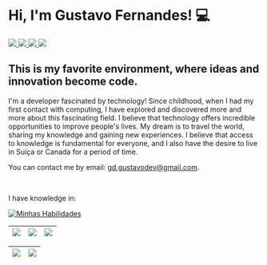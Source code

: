 <h1> Hi, I'm Gustavo Fernandes! 💻</h1>

<div> 
     <a href="https://www.instagram.com/gustavogfggoncalves/" target="_blank">
          <img src="https://img.shields.io/badge/-Instagram-%23E4405F?style=for-the-badge&logo=instagram&logoColor=white"/>
     </a> 
     <a href = "mailto:gd.gustavodev@gmail.com">
          <img src="https://img.shields.io/badge/Gmail-D14836?style=for-the-badge&logo=gmail&logoColor=white"/>
     </a>
     <a href="https://www.linkedin.com/in/gustavo-fernandes-gon%C3%A7alves-7a7917197/" target="_blank">
          <img src="https://img.shields.io/badge/-LinkedIn-%230077B5?style=for-the-badge&logo=linkedin&logoColor=white">
     </a>
     <a href="https://wa.me/+5531975417120" target="_blank">
          <img src="https://img.shields.io/badge/WhatsApp-25D366?style=for-the-badge&logo=whatsapp&logoColor=white">
     </a>
 </div>
<h2 align="left">
This is my favorite environment, where ideas and innovation become code.
</h2>
<p>I'm a developer fascinated by technology! Since childhood, when I had my first contact with computing, I have explored and discovered more and more about this fascinating field. I believe that technology offers incredible opportunities to improve people's lives. My dream is to travel the world, sharing my knowledge and gaining new experiences. I believe that access to knowledge is fundamental for everyone, and I also have the desire to live in Suíça or Canada for a period of time.</p>

<p>You can contact me by email: <a href="mailto:gd.gustavodev@gmail.com">gd.gustavodev@gmail.com</a>.</p> 
<br>

<p>I have knowledge in: </p>
<div align="left">

[![Minhas Habilidades]([https://skillicons.dev/icons?i=html,css,js,nodejs,react,git,figma,vscode](https://skillicons.dev/icons?i=html,css,js,typescript,bootstrap,tailwind,nodejs,express,react,python,selenium,git,figma,vscode)
)](https://skillicons.dev)

  </div>
  
  | ![](http://github-profile-summary-cards.vercel.app/api/cards/stats?username=GustavoGFG&theme=nord_dark) | ![](http://github-profile-summary-cards.vercel.app/api/cards/repos-per-language?username=GustavoGFG&hide=Html&theme=nord_dark) | ![](http://github-profile-summary-cards.vercel.app/api/cards/most-commit-language?username=GustavoGFG&theme=nord_dark) |
| :-: | :-: | :-: |

| ![](http://github-profile-summary-cards.vercel.app/api/cards/profile-details?username=GustavoGFG&theme=nord_dark) | ![](https://github-readme-streak-stats.herokuapp.com/?user=GustavoGFG&hide_border=true&date_format=M%20j%5B%2C%20Y%5D&background=2D3742&stroke=2D3742&ring=6bbbca&fire=6bbbca&currStreakNum=fff&sideNums=6bbbca&currStreakLabel=6bbbca&sideLabels=fff&dates=fff) |
| :-: | :-: |
